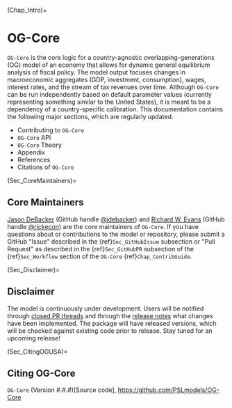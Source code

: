(Chap_Intro)=
# OG-Core

`OG-Core` is the core logic for a country-agnostic overlapping-generations (OG) model of an economy that allows for dynamic general equilibrium analysis of fiscal policy. The model output focuses changes in macroeconomic aggregates (GDP, investment, consumption), wages, interest rates, and the stream of tax revenues over time. Although `OG-Core` can be run independently based on default parameter values (currently representing something similar to the United States), it is meant to be a dependency of a country-specific calibration. This documentation contains the following major sections, which are regularly updated.

* Contributing to `OG-Core`
* `OG-Core` API
* `OG-Core` Theory
* Appendix
* References
* Citations of `OG-Core`


(Sec_CoreMaintainers)=
## Core Maintainers

[Jason DeBacker](https://www.jasondebacker.com/) (GitHub handle [@jdebacker](https://github.com/jdebacker)) and [Richard W. Evans](https://sites.google.com/site/rickecon/) (GitHub handle [@rickecon](https://github.com/rickecon)) are the core maintainers of `OG-Core`. If you have questions about or contributions to the model or repository, please submit a GitHub "Issue" described in the {ref}`Sec_GitHubIssue` subsection or "Pull Request" as described in the {ref}`Sec_GitHubPR` subsection of the {ref}`Sec_Workflow` section of the `OG-Core` {ref}`Chap_ContribGuide`.


(Sec_Disclaimer)=
## Disclaimer

The model is continuously under development. Users will be notified through [closed PR threads](https://github.com/PSLmodels/OG-Core/pulls?q=is%3Apr+is%3Aclosed) and through the [release notes](https://github.com/PSLmodels/OG-Core/releases) what changes have been implemented. The package will have released versions, which will be checked against existing code prior to release. Stay tuned for an upcoming release!


(Sec_CitingOGUSA)=
## Citing OG-Core

`OG-Core` (Version #.#.#)[Source code], https://github.com/PSLmodels/OG-Core
